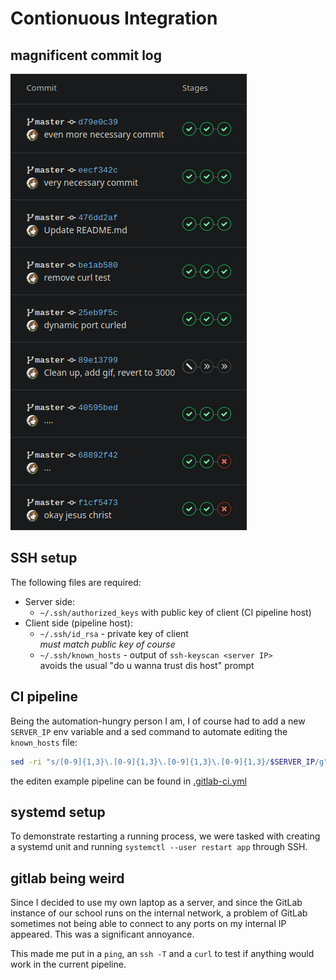 # Contionuous Integration

## magnificent commit log

![progress](progress.png)

## SSH setup

The following files are required:
+ Server side:
    + `~/.ssh/authorized_keys` with public key of client (CI pipeline host)
+ Client side (pipeline host):
    + `~/.ssh/id_rsa` - private key of client  
      _must match public key of course_ 
    + `~/.ssh/known_hosts` - output of `ssh-keyscan <server IP>`  
      avoids the usual "do u wanna trust dis host" prompt

## CI pipeline

Being the automation-hungry person I am, I of course had to add a new `SERVER_IP` env variable and a sed command to automate editing the `known_hosts` file:
```bash
sed -ri "s/[0-9]{1,3}\.[0-9]{1,3}\.[0-9]{1,3}\.[0-9]{1,3}/$SERVER_IP/g" ~/.ssh/known_hosts
```

the editen example pipeline can be found in [.gitlab-ci.yml](.gitlab-ci.yml)

## systemd setup

To demonstrate restarting a running process, we were tasked with creating a systemd unit and running `systemctl --user restart app` through SSH.

## gitlab being weird

Since I decided to use my own laptop as a server, and since the GitLab instance of our school runs on the internal network, a problem of GitLab sometimes not being able to connect to any ports on my internal IP appeared. This was a significant annoyance.

This made me put in a `ping`, an `ssh -T` and a `curl` to test if anything would work in the current pipeline.

